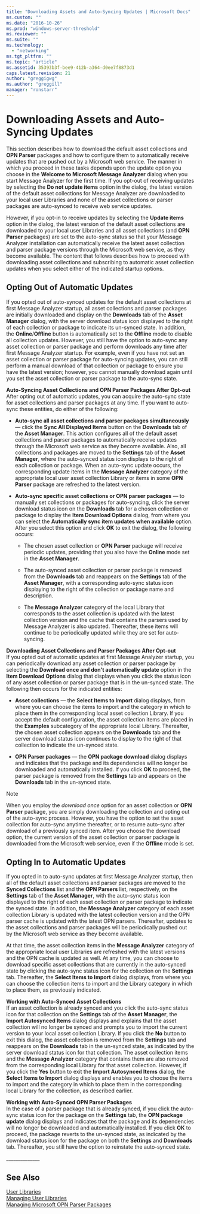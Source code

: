 ```yaml
---
title: "Downloading Assets and Auto-Syncing Updates | Microsoft Docs"
ms.custom: ""
ms.date: "2016-10-26"
ms.prod: "windows-server-threshold"
ms.reviewer: ""
ms.suite: ""
ms.technology: 
  - "networking"
ms.tgt_pltfrm: ""
ms.topic: "article"
ms.assetid: 35393b3f-bee9-412b-a364-d0ee7f8873d1
caps.latest.revision: 21
author: "greggigwg"
ms.author: "greggill"
manager: "ronstarr"
---
```

# Downloading Assets and Auto-Syncing Updates
This section describes how to download the default asset collections and **OPN Parser** packages and how to configure them to automatically receive updates that are pushed out by a Microsoft web service. The manner in which you proceed in these tasks depends upon the update option you choose in the **Welcome to Microsoft Message Analyzer** dialog when you start Message Analyzer for the first time. If you opt-out of receiving updates by selecting the **Do not update items** option in the dialog, the latest version of the default asset collections for Message Analyzer are downloaded to your local user Libraries and none of the asset collections or parser packages are auto-synced to receive web service updates.  
  
 However, if you opt-in to receive updates by selecting the **Update items** option in the dialog, the latest version of the default asset collections are downloaded to your local user Libraries and all asset collections (and **OPN Parser** packages) are set to the auto-sync status so that your Message Analyzer installation can automatically receive the latest asset collection and parser package versions through the Microsoft web service, as they become available. The content that follows describes how to proceed with downloading asset collections and subscribing to automatic asset collection updates when you select either of the indicated startup options.  
  
## Opting Out of Automatic Updates  
 If you opted out of auto-synced updates for the default asset collections at first Message Analyzer startup, all asset collections and parser packages are initially downloaded and display on the **Downloads** tab of the **Asset Manager** dialog, with the server download status icon displayed to the right of each collection or package to indicate its un-synced state. In addition, the **Online**/**Offline** button is automatically set to the **Offline** mode to disable all collection updates. However, you still have the option to auto-sync any asset collection or parser package and perform downloads any time after first Message Analyzer startup. For example, even if you have not set an asset collection or parser package for auto-syncing updates, you can still perform a manual download of that collection or package to ensure you have the latest version; however, you cannot manually download again until you set the asset collection or parser package to the auto-sync state.  
  
 **Auto-Syncing Asset Collections and OPN Parser Packages After Opt-out**   
After opting out of automatic updates, you can acquire the auto-sync state for asset collections and parser packages at any time. If you want to auto-sync these entities, do either of the following:  
  
-   **Auto-sync all asset collections and parser packages simultaneously** — click the **Sync All Displayed Items** button on the **Downloads** tab of the **Asset Manager**. This action configures all of the default asset collections and parser packages to automatically receive updates through the Microsoft web service as they become available. Also, all collections and packages are moved to the **Settings** tab of the **Asset Manager**, where the auto-synced status icon displays to the right of each collection or package. When an auto-sync update occurs, the corresponding update items in the **Message Analyzer** category of the appropriate local user asset collection Library or items in some **OPN Parser** package are refreshed to the latest version.  
  
-   **Auto-sync specific asset collections or OPN parser packages** — to manually set collections or packages for auto-syncing, click the server download status icon on the **Downloads** tab for a chosen collection or package to display the **Item Download Options** dialog, from where you can select the **Automatically sync item updates when available** option. After you select this option and click **OK** to exit the dialog, the following occurs:  
  
    -   The chosen asset collection or **OPN Parser** package will receive periodic updates, providing that you also have the **Online** mode set in the **Asset Manager**.  
  
    -   The auto-synced asset collection or parser package is removed from the **Downloads** tab and reappears on the **Settings** tab of the **Asset Manager**, with a corresponding auto-sync status icon displaying to the right of the collection or package name and description.  
  
    -   The **Message Analyzer** category of the local Library that corresponds to the asset collection is updated with the latest collection version and the cache that contains the parsers used by Message Analyzer is also updated. Thereafter, these items will continue to be periodically updated while they are set for auto-syncing.  
  
 **Downloading Asset Collections and Parser Packages After Opt-out**   
If you opted out of automatic updates at first Message Analyzer startup, you can periodically download any asset collection or parser package by selecting the **Download once and don’t automatically update** option in the **Item Download Options** dialog that displays when you click the status icon of any asset collection or parser package that is in the un-synced state. The following then occurs for the indicated entities:  
  
-   **Asset collections** — the **Select Items to Import** dialog displays, from where you can choose the items to import and the category in which to place them in the corresponding local asset collection Library. If you accept the default configuration, the asset collection items are placed in the **Examples** subcategory of the appropriate local Library. Thereafter, the chosen asset collection appears on the **Downloads** tab and the server download status icon continues to display to the right of that collection to indicate the un-synced state.  
  
-   **OPN Parser packages** — the **OPN package download** dialog displays and indicates that the package and its dependencies will no longer be downloaded and automatically installed. If you click **OK** to proceed, the parser package is removed from the **Settings** tab and appears on the **Downloads** tab in the un-synced state.  
  
> [!NOTE]
>  When you employ the *download once* option for an asset collection or **OPN Parser** package, you are simply downloading the collection and opting out of the auto-sync process. However, you have the option to set the asset collection for auto-sync anytime thereafter, or to resume auto-sync after download of a previously synced item. After you choose the download option, the current version of the asset collection or parser package is downloaded from the Microsoft web service, even if the **Offline** mode is set.  
  
## Opting In to Automatic Updates  
 If you opted in to auto-sync updates at first Message Analyzer startup, then all of the default asset collections and parser packages are moved to the **Synced Collections** list and the **OPN Parsers** list, respectively, on the **Settings** tab of the **Asset Manager**, with the auto-sync status icon displayed to the right of each asset collection or parser package to indicate the synced state. In addition, the **Message Analyzer** category of each asset collection Library is updated with the latest collection version and the OPN parser cache is updated with the latest OPN parsers. Thereafter, updates to the asset collections and parser packages will be periodically pushed out by the Microsoft web service as they become available.  
  
 At that time, the asset collection items in the **Message Analyzer** category of the appropriate local user Libraries are refreshed with the latest versions and the OPN cache is updated as well. At any time, you can choose to download specific asset collections that are currently in the auto-synced state by clicking the auto-sync status icon for the collection on the **Settings** tab. Thereafter, the **Select Items to Import** dialog displays, from where you can choose the collection items to import and the Library category in which to place them, as previously indicated.  
  
 **Working with Auto-Synced Asset Collections**   
If an asset collection is already synced and you click the auto-sync status icon for that collection on the **Settings** tab of the **Asset Manager**, the **Import Autosynced Items** dialog displays and explains that the asset collection will no longer be synced and prompts you to import the current version to your local asset collection Library. If you click the **No** button to exit this dialog, the asset collection is removed from the **Settings** tab and reappears on the **Downloads** tab in the un-synced state, as indicated by the server download status icon for that collection. The asset collection items and the **Message Analyzer** category that contains them are also removed from the corresponding local Library for that asset collection. However, if you click the **Yes** button to exit the **Import Autosynced Items** dialog, the **Select Items to Import** dialog displays and enables you to choose the items to import and the category in which to place them in the corresponding local Library for the collection, as described earlier.  
  
 **Working with Auto-Synced OPN Parser Packages**   
In the case of a parser package that is already synced, if you click the auto-sync status icon for the package on the **Settings** tab, the **OPN package update** dialog displays and indicates that the package and its dependencies will no longer be downloaded and automatically installed. If you click **OK** to proceed, the package reverts to the un-synced state, as indicated by the download status icon for the package on both the **Settings** and **Downloads** tab. Thereafter, you still have the option to reinstate the auto-synced state.  
  
 _____________\_  
  
## See Also  
 [User Libraries](user-libraries.md)   
 [Managing User Libraries](managing-user-libraries.md)   
 [Managing Microsoft OPN Parser Packages](managing-microsoft-opn-parser-packages.md)